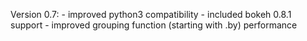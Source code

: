 Version 0.7:
    - improved python3 compatibility
    - included bokeh 0.8.1 support
    - improved grouping function (starting with .by)
      performance

